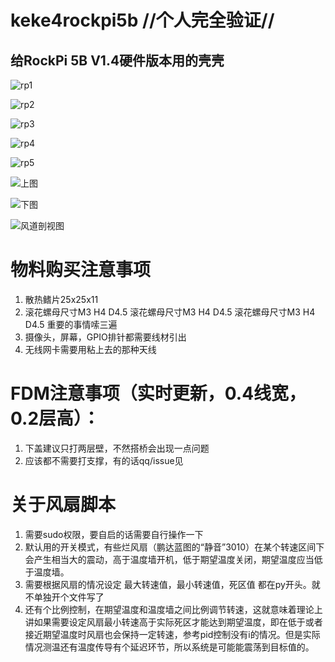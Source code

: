 # keke4rockpi5b //**个人完全验证**//
## 给RockPi 5B V1.4硬件版本用的壳壳

![rp1](/img/rp1.jpg "图")

![rp2](/img/rp2.jpg "图")

![rp3](/img/rp3.jpg "图")

![rp4](/img/rp4.jpg "图")

![rp5](/img/rp5.jpg "图")

![上图](/img/P1.jpg "上图")

![下图](/img/P2.jpg "下图")

![风道剖视图](/img/P3.jpg "风道剖视图")

# 物料购买注意事项
1. 散热鳍片25x25x11
2.  滚花螺母尺寸M3 H4 D4.5
    滚花螺母尺寸M3 H4 D4.5
    滚花螺母尺寸M3 H4 D4.5
    重要的事情嗦三遍
3. 摄像头，屏幕，GPIO排针都需要线材引出
4. 无线网卡需要用粘上去的那种天线

# FDM注意事项（实时更新，0.4线宽，0.2层高）：
1. 下盖建议只打两层壁，不然搭桥会出现一点问题
2. 应该都不需要打支撑，有的话qq/issue见

# 关于风扇脚本
1. 需要sudo权限，要自启的话需要自行操作一下
2. 默认用的开关模式，有些烂风扇（鹏达蓝图的“静音”3010）在某个转速区间下会产生相当大的震动，高于温度墙开机，低于期望温度关闭，期望温度应当低于温度墙。
3. 需要根据风扇的情况设定 最大转速值，最小转速值，死区值 都在py开头。就不单独开个文件写了
4. 还有个比例控制，在期望温度和温度墙之间比例调节转速，这就意味着理论上讲如果需要设定风扇最小转速高于实际死区才能达到期望温度，即在低于或者接近期望温度时风扇也会保持一定转速，参考pid控制没有i的情况。但是实际情况测温还有温度传导有个延迟环节，所以系统是可能能震荡到目标值的。
